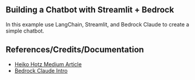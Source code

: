## Building a Chatbot with Streamlit + Bedrock
In this example use LangChain, Streamlit, and Bedrock Claude to create a simple chatbot.

## References/Credits/Documentation
- [Heiko Hotz Medium Article](https://medium.com/mlearning-ai/unlocking-the-future-of-chatbots-with-falcon-hugging-face-and-amazon-sagemaker-cf6bd8aeba54)
- [Bedrock Claude Intro](https://aws.plainenglish.io/hosting-large-language-models-with-amazon-bedrock-95ebdc2b9c00)
